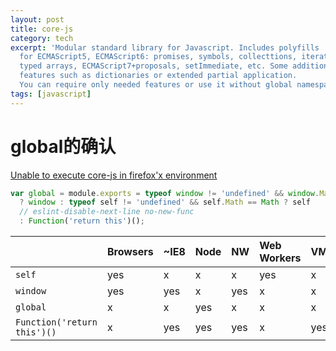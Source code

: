 ```yaml
---
layout: post
title: core-js
category: tech
excerpt: 'Modular standard library for Javascript. Includes polyfills
  for ECMAScript5, ECMAScript6: promises, symbols, collecttions, iterators,
  typed arrays, ECMAScript7+proposals, setImmediate, etc. Some additional
  features such as dictionaries or extended partial application.
  You can require only needed features or use it without global namespace pollution.'
tags: [javascript]
---
```



# global的确认
[Unable to execute core-js in firefox'x environment](https://github.com/zloirock/core-js/issues/86#issuecomment-115759028)
```javascript
var global = module.exports = typeof window != 'undefined' && window.Math == Math
  ? window : typeof self != 'undefined' && self.Math == Math ? self
  // eslint-disable-next-line no-new-func
  : Function('return this')();
```

|     |   Browsers    |   ~IE8    |   Node    |   NW  |   Web Workers |   VM  | FF |
| :--------| :--------| :--------| :--------| :--------| :--------| :--------| :--------|
|   `self`    |   yes     |   x       |   x       |   x   |    yes    |   x   | x |
|   `window`  |   yes     |   yes     |   x       |   yes |   x       |   x   | x |
|   `global`  |   x       |   x       |   yes     |   x   |   x       |   x   | x |
| `Function('return this')()`|x|yes   |   yes     |   yes |   x       |   yes | yes |


